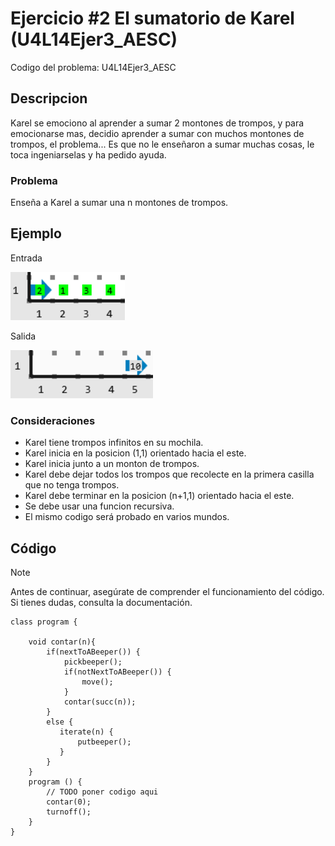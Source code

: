 # Ejercicio #2 El sumatorio de Karel (U4L14Ejer3_AESC)

Codigo del problema: U4L14Ejer3_AESC

## Descripcion

Karel se emociono al aprender a sumar 2 montones de trompos, y para emocionarse mas, decidio aprender a sumar con muchos montones de trompos, el problema... Es que no le enseñaron a sumar muchas cosas, le toca ingeniarselas y ha pedido ayuda.

### Problema

Enseña a Karel a sumar una n montones de trompos.

## Ejemplo

Entrada

![L14Ej2ME.png](L14Ej2ME.png?raw=true)

Salida

![L14Ej2MS.png](L14Ej2MS.png?raw=true)

### Consideraciones

- Karel tiene trompos infinitos en su mochila.
- Karel inicia en la posicion (1,1) orientado hacia el este.
- Karel inicia junto a un monton de trompos.
- Karel debe dejar todos los trompos que recolecte en la primera casilla que no tenga trompos.
- Karel debe terminar en la posicion (n+1,1) orientado hacia el este.
- Se debe usar una funcion recursiva.
- El mismo codigo será probado en varios mundos.

## Código

> [!NOTE]  
> Antes de continuar, asegúrate de comprender el funcionamiento del código.  
> Si tienes dudas, consulta la documentación.

```
class program {

    void contar(n){
        if(nextToABeeper()) {
            pickbeeper();
            if(notNextToABeeper()) {
                move();
            }
            contar(succ(n));
        }
        else {
           iterate(n) {
               putbeeper();
           }
        }
    }
    program () {
        // TODO poner codigo aqui
        contar(0);
        turnoff();
    }
}
```
